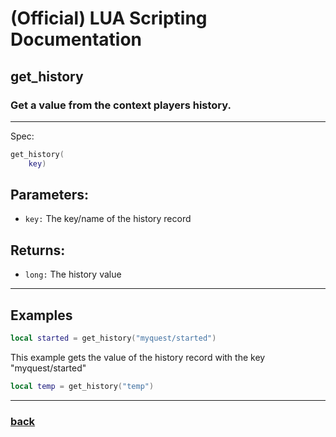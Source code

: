 
# (Official) LUA Scripting Documentation

## get_history

### Get a value from the context players history.
___
Spec:
```lua
get_history(
	key)
```
## Parameters:
- `key:` The key/name of the history record

## Returns:
- `long:` The history value

___
## Examples
```lua
local started = get_history("myquest/started")
```
This example gets the value of the history record with the key "myquest/started"
```lua
local temp = get_history("temp")
```

___
### [back](../history)
